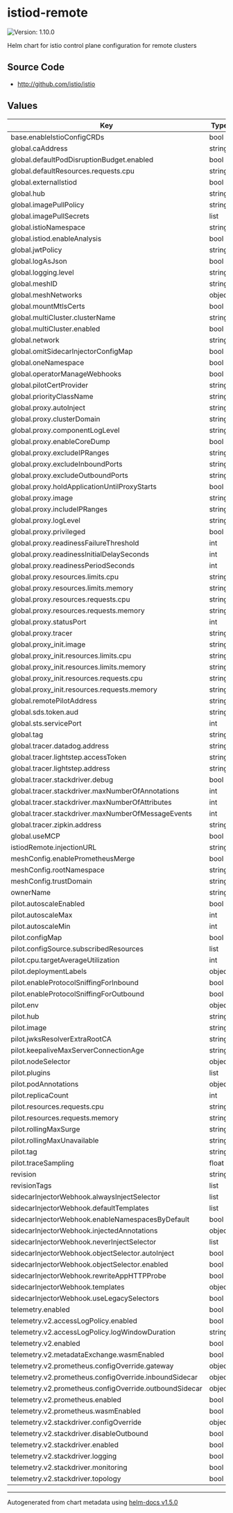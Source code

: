 # istiod-remote

![Version: 1.10.0](https://img.shields.io/badge/Version-1.10.0-informational?style=flat-square)

Helm chart for istio control plane configuration for remote clusters

## Source Code

* <http://github.com/istio/istio>

## Values

| Key | Type | Default | Description |
|-----|------|---------|-------------|
| base.enableIstioConfigCRDs | bool | `true` |  |
| global.caAddress | string | `""` |  |
| global.defaultPodDisruptionBudget.enabled | bool | `true` |  |
| global.defaultResources.requests.cpu | string | `"10m"` |  |
| global.externalIstiod | bool | `true` |  |
| global.hub | string | `"docker.io/istio"` |  |
| global.imagePullPolicy | string | `""` |  |
| global.imagePullSecrets | list | `[]` |  |
| global.istioNamespace | string | `"istio-system"` |  |
| global.istiod.enableAnalysis | bool | `false` |  |
| global.jwtPolicy | string | `"third-party-jwt"` |  |
| global.logAsJson | bool | `false` |  |
| global.logging.level | string | `"default:info"` |  |
| global.meshID | string | `""` |  |
| global.meshNetworks | object | `{}` |  |
| global.mountMtlsCerts | bool | `false` |  |
| global.multiCluster.clusterName | string | `""` |  |
| global.multiCluster.enabled | bool | `false` |  |
| global.network | string | `""` |  |
| global.omitSidecarInjectorConfigMap | bool | `false` |  |
| global.oneNamespace | bool | `false` |  |
| global.operatorManageWebhooks | bool | `false` |  |
| global.pilotCertProvider | string | `"istiod"` |  |
| global.priorityClassName | string | `""` |  |
| global.proxy.autoInject | string | `"enabled"` |  |
| global.proxy.clusterDomain | string | `"cluster.local"` |  |
| global.proxy.componentLogLevel | string | `"misc:error"` |  |
| global.proxy.enableCoreDump | bool | `false` |  |
| global.proxy.excludeIPRanges | string | `""` |  |
| global.proxy.excludeInboundPorts | string | `""` |  |
| global.proxy.excludeOutboundPorts | string | `""` |  |
| global.proxy.holdApplicationUntilProxyStarts | bool | `false` |  |
| global.proxy.image | string | `"proxyv2"` |  |
| global.proxy.includeIPRanges | string | `"*"` |  |
| global.proxy.logLevel | string | `"warning"` |  |
| global.proxy.privileged | bool | `false` |  |
| global.proxy.readinessFailureThreshold | int | `30` |  |
| global.proxy.readinessInitialDelaySeconds | int | `1` |  |
| global.proxy.readinessPeriodSeconds | int | `2` |  |
| global.proxy.resources.limits.cpu | string | `"2000m"` |  |
| global.proxy.resources.limits.memory | string | `"1024Mi"` |  |
| global.proxy.resources.requests.cpu | string | `"100m"` |  |
| global.proxy.resources.requests.memory | string | `"128Mi"` |  |
| global.proxy.statusPort | int | `15020` |  |
| global.proxy.tracer | string | `"zipkin"` |  |
| global.proxy_init.image | string | `"proxyv2"` |  |
| global.proxy_init.resources.limits.cpu | string | `"2000m"` |  |
| global.proxy_init.resources.limits.memory | string | `"1024Mi"` |  |
| global.proxy_init.resources.requests.cpu | string | `"10m"` |  |
| global.proxy_init.resources.requests.memory | string | `"10Mi"` |  |
| global.remotePilotAddress | string | `""` |  |
| global.sds.token.aud | string | `"istio-ca"` |  |
| global.sts.servicePort | int | `0` |  |
| global.tag | string | `"1.10.0"` |  |
| global.tracer.datadog.address | string | `"$(HOST_IP):8126"` |  |
| global.tracer.lightstep.accessToken | string | `""` |  |
| global.tracer.lightstep.address | string | `""` |  |
| global.tracer.stackdriver.debug | bool | `false` |  |
| global.tracer.stackdriver.maxNumberOfAnnotations | int | `200` |  |
| global.tracer.stackdriver.maxNumberOfAttributes | int | `200` |  |
| global.tracer.stackdriver.maxNumberOfMessageEvents | int | `200` |  |
| global.tracer.zipkin.address | string | `""` |  |
| global.useMCP | bool | `false` |  |
| istiodRemote.injectionURL | string | `""` |  |
| meshConfig.enablePrometheusMerge | bool | `true` |  |
| meshConfig.rootNamespace | string | `nil` |  |
| meshConfig.trustDomain | string | `"cluster.local"` |  |
| ownerName | string | `""` |  |
| pilot.autoscaleEnabled | bool | `true` |  |
| pilot.autoscaleMax | int | `5` |  |
| pilot.autoscaleMin | int | `1` |  |
| pilot.configMap | bool | `true` |  |
| pilot.configSource.subscribedResources | list | `[]` |  |
| pilot.cpu.targetAverageUtilization | int | `80` |  |
| pilot.deploymentLabels | object | `{}` |  |
| pilot.enableProtocolSniffingForInbound | bool | `true` |  |
| pilot.enableProtocolSniffingForOutbound | bool | `true` |  |
| pilot.env | object | `{}` |  |
| pilot.hub | string | `""` |  |
| pilot.image | string | `"pilot"` |  |
| pilot.jwksResolverExtraRootCA | string | `""` |  |
| pilot.keepaliveMaxServerConnectionAge | string | `"30m"` |  |
| pilot.nodeSelector | object | `{}` |  |
| pilot.plugins | list | `[]` |  |
| pilot.podAnnotations | object | `{}` |  |
| pilot.replicaCount | int | `1` |  |
| pilot.resources.requests.cpu | string | `"500m"` |  |
| pilot.resources.requests.memory | string | `"2048Mi"` |  |
| pilot.rollingMaxSurge | string | `"100%"` |  |
| pilot.rollingMaxUnavailable | string | `"25%"` |  |
| pilot.tag | string | `""` |  |
| pilot.traceSampling | float | `1` |  |
| revision | string | `""` |  |
| revisionTags | list | `[]` |  |
| sidecarInjectorWebhook.alwaysInjectSelector | list | `[]` |  |
| sidecarInjectorWebhook.defaultTemplates | list | `[]` |  |
| sidecarInjectorWebhook.enableNamespacesByDefault | bool | `false` |  |
| sidecarInjectorWebhook.injectedAnnotations | object | `{}` |  |
| sidecarInjectorWebhook.neverInjectSelector | list | `[]` |  |
| sidecarInjectorWebhook.objectSelector.autoInject | bool | `true` |  |
| sidecarInjectorWebhook.objectSelector.enabled | bool | `true` |  |
| sidecarInjectorWebhook.rewriteAppHTTPProbe | bool | `true` |  |
| sidecarInjectorWebhook.templates | object | `{}` |  |
| sidecarInjectorWebhook.useLegacySelectors | bool | `false` |  |
| telemetry.enabled | bool | `false` |  |
| telemetry.v2.accessLogPolicy.enabled | bool | `false` |  |
| telemetry.v2.accessLogPolicy.logWindowDuration | string | `"43200s"` |  |
| telemetry.v2.enabled | bool | `true` |  |
| telemetry.v2.metadataExchange.wasmEnabled | bool | `false` |  |
| telemetry.v2.prometheus.configOverride.gateway | object | `{}` |  |
| telemetry.v2.prometheus.configOverride.inboundSidecar | object | `{}` |  |
| telemetry.v2.prometheus.configOverride.outboundSidecar | object | `{}` |  |
| telemetry.v2.prometheus.enabled | bool | `true` |  |
| telemetry.v2.prometheus.wasmEnabled | bool | `false` |  |
| telemetry.v2.stackdriver.configOverride | object | `{}` |  |
| telemetry.v2.stackdriver.disableOutbound | bool | `false` |  |
| telemetry.v2.stackdriver.enabled | bool | `false` |  |
| telemetry.v2.stackdriver.logging | bool | `false` |  |
| telemetry.v2.stackdriver.monitoring | bool | `false` |  |
| telemetry.v2.stackdriver.topology | bool | `false` |  |

----------------------------------------------
Autogenerated from chart metadata using [helm-docs v1.5.0](https://github.com/norwoodj/helm-docs/releases/v1.5.0)
